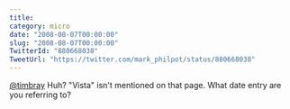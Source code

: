 ```yaml
---
title: 
category: micro
date: "2008-08-07T00:00:00"
slug: "2008-08-07T00:00:00"
TwitterId: "880668038"
TweetUrl: "https://twitter.com/mark_philpot/status/880668038"
---
```


[@timbray](https://twitter.com/timbray) Huh? "Vista" isn't mentioned on that
page. What date entry are you referring to?
